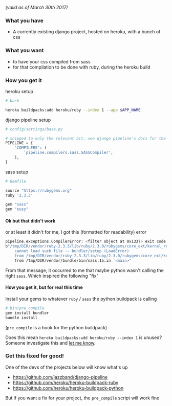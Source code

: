 *(valid as of March 30th 2017)*

### What you have

- A currently existing django project, hosted on heroku, with a bunch of css

### What you want

- to have your css compiled from sass
- for that compilation to be done with ruby, during the heroku build

### How you get it

heroku setup

```bash
# bash

heroku buildpacks:add heroku/ruby --index 1 --app $APP_NAME
```

django pipeline setup


```python
# config/settings/base.py

# snipped to only the relevant bit, see django pipeline's docs for the rest
PIPELINE = {
    'COMPILERS': (
        'pipeline.compilers.sass.SASSCompiler',
    ),
}
```

sass setup

```ruby
# Gemfile

source "https://rubygems.org"
ruby '2.3.3'

gem "sass"
gem "susy"
```

#### Ok but that didn't work

or at least it didn't for me, I got this (formatted for readability) error

```bash
pipeline.exceptions.CompilerError: <filter object at 0x1337> exit code 1
b"/tmp/DIR/vendor/ruby-2.3.3/lib/ruby/2.3.0/rubygems/core_ext/kernel_require.rb:55:in `require':
    cannot load such file -- bundler/setup (LoadError)
    from /tmp/DIR/vendor/ruby-2.3.3/lib/ruby/2.3.0/rubygems/core_ext/kernel_require.rb:55:in `require'
    from /tmp/DIR/vendor/bundle/bin/sass:15:in `<main>"
```

From that message, it occurred to me that maybe python wasn't calling the right `sass`. Which inspired the following "fix"

#### How you get it, but for real this time

Install your gems to whatever `ruby` / `sass` the python buildpack is calling

```bash
# bin/pre_compile
gem install bundler
bundle install
```

(`pre_compile` is a hook for the python buildpack)

Does this mean `heroku buildpacks:add heroku/ruby --index 1` is unused? Someone investigate this and [let me know](https://twitter.com/lynncyrin).

### Get this fixed for good!

One of the devs of the projects below will know what's up

- <https://github.com/jazzband/django-pipeline>
- <https://github.com/heroku/heroku-buildpack-ruby>
- <https://github.com/heroku/heroku-buildpack-python>

But if you want a fix for your project, the `pre_compile` script will work fine